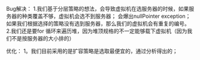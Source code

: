 Bug解决：
1.我们基于分层策略的想法，会导致虚拟机在选服务器的时候，如果服务器的种类覆盖不够，虚拟机会选不到服务器；
    会爆出nullPointer exception；如果我们根据选择的策略没有选到服务器，那么我们的虚拟机会有重复的编号。
2.我们还是要for 循环来遍历堆，因为堆顶规格的不一定能够载下虚拟机（因为我们不是按服务器的大小排的）

优化：
1。我们目前采用的是扩容策略是选取最便宜的，通过分析得出的；


